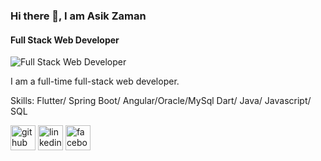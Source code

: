 ### Hi there 👋, I am Asik Zaman
#### Full Stack Web Developer
![Full Stack Web Developer](https://avatars.githubusercontent.com/u/114487026?v=4)

I am a full-time full-stack web developer.

Skills: Flutter/ Spring Boot/ Angular/Oracle/MySql Dart/ Java/ Javascript/ SQL




[<img src='https://cdn.jsdelivr.net/npm/simple-icons@3.0.1/icons/github.svg' alt='github' height='40'>](https://github.com/https://github.com/AsikZaman11?tab=repositories)  [<img src='https://cdn.jsdelivr.net/npm/simple-icons@3.0.1/icons/linkedin.svg' alt='linkedin' height='40'>](https://www.linkedin.com/in/https://www.linkedin.com/in/asik-zaman-7b8a91248//)  [<img src='https://cdn.jsdelivr.net/npm/simple-icons@3.0.1/icons/facebook.svg' alt='facebook' height='40'>](https://www.facebook.com/https://www.facebook.com/asik.zaman.az)  

